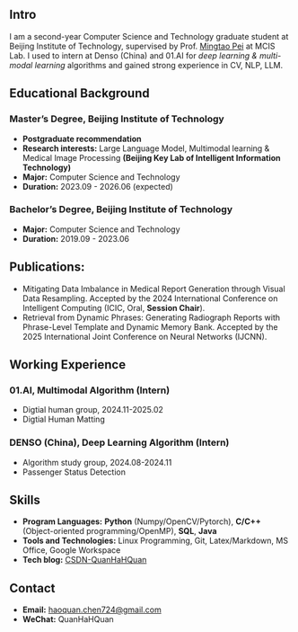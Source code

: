 ## Intro
I am a second-year Computer Science and Technology graduate student at Beijing Institute of Technology, supervised by Prof. [Mingtao Pei](https://peimingtao.github.io/index.html) at MCIS Lab. I used to intern at Denso (China) and 01.AI for *deep learning & multi-modal learning* algorithms and gained strong experience in CV, NLP, LLM. 

## Educational Background
### Master’s Degree, Beijing Institute of Technology
- **Postgraduate recommendation** 
- **Research interests:** Large Language Model, Multimodal learning & Medical Image Processing **(Beijing Key Lab of Intelligent Information Technology)**
- **Major:** Computer Science and Technology
- **Duration:** 2023.09 - 2026.06 (expected)

### Bachelor’s Degree, Beijing Institute of Technology
- **Major:** Computer Science and Technology
- **Duration:** 2019.09 - 2023.06
  
## Publications:
- Mitigating Data Imbalance in Medical Report Generation through Visual Data Resampling. Accepted by the 2024 International Conference on Intelligent Computing (ICIC, Oral, **Session Chair**).
- Retrieval from Dynamic Phrases: Generating Radiograph Reports with Phrase-Level Template and Dynamic Memory Bank. Accepted by the 2025 International Joint Conference on Neural Networks (IJCNN).

## Working Experience

### 01.AI, Multimodal Algorithm (Intern)
- Digtial human group, 2024.11-2025.02
- Digtial Human Matting 

### DENSO (China), Deep Learning Algorithm (Intern)
- Algorithm study group, 2024.08-2024.11
- Passenger Status Detection

## Skills
- **Program Languages:** **Python** (Numpy/OpenCV/Pytorch), **C/C++** (Object-oriented programming/OpenMP), **SQL**, **Java**
- **Tools and Technologies:** Linux Programming, Git, Latex/Markdown, MS Office, Google Workspace
- **Tech blog:** [CSDN-QuanHaHQuan](https://blog.csdn.net/c_h_q_)

## Contact
- **Email:** haoquan.chen724@gmail.com
- **WeChat:** QuanHaHQuan
